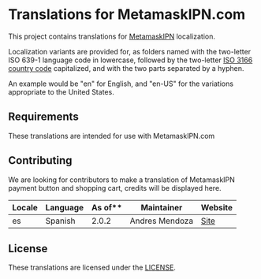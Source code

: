 # Translations for MetamaskIPN.com

This project contains translations for [MetamaskIPN](https://www.metamaskipn.com) localization.

Localization variants are provided for, as folders named with the two-letter ISO 639-1 language code in
lowercase, followed by the two-letter [ISO 3166 country code](https://en.wikipedia.org/wiki/ISO_3166-1)
capitalized, and with the two parts separated by a hyphen.

An example would be "en" for English, and "en-US" for the variations appropriate to the United States.

## Requirements

These translations are intended for use with MetamaskIPN.com


## Contributing

We are looking for contributors to make a translation of MetamaskIPN payment button and shopping cart, credits will be displayed here.

| Locale | Language             | As of** | Maintainer           | Website
| ------ | -------------------- | ------- | -------------------- | --------------------
| es     | Spanish              | 2.0.2   | Andres Mendoza       | [Site][es]

[site]: https://www.evolutionscript.com
[es]: https://www.evolutionscript.com

## License

These translations are licensed under the [LICENSE](LICENSE).
